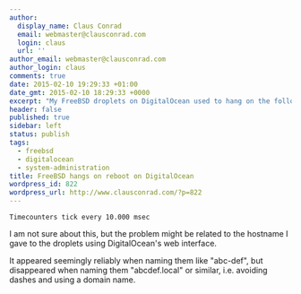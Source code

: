 ```yaml
---
author:
  display_name: Claus Conrad
  email: webmaster@clausconrad.com
  login: claus
  url: ''
author_email: webmaster@clausconrad.com
author_login: claus
comments: true
date: 2015-02-10 19:29:33 +01:00
date_gmt: 2015-02-10 18:29:33 +0000
excerpt: "My FreeBSD droplets on DigitalOcean used to hang on the following line when rebooted:\r\n\r\n"
header: false
published: true
sidebar: left
status: publish
tags:
  - freebsd
  - digitalocean
  - system-administration
title: FreeBSD hangs on reboot on DigitalOcean
wordpress_id: 822
wordpress_url: http://www.clausconrad.com/?p=822
---
```

`Timecounters tick every 10.000 msec`

I am not sure about this, but the problem might be related to the hostname I gave to the droplets using DigitalOcean's web interface.

It appeared seemingly reliably when naming them like "abc-def", but disappeared when naming them "abcdef.local" or similar, i.e. avoiding dashes and using a domain name.
